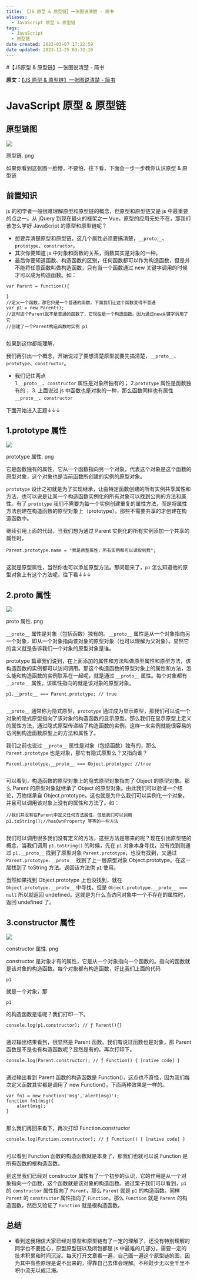 ```yaml
---
title: 【JS 原型 & 原型链】一张图说清楚 - 简书
aliases:
  - JavaScript 原型 & 原型链
tags:
  - JavaScript
  - 原型链
date created: 2023-03-07 17:22:59
date updated: 2023-11-25 03:32:10
---
```


#【JS原型 & 原型链】一张图说清楚 - 简书

**原文：**[【JS 原型 & 原型链】一张图说清楚 - 简书](https://www.jianshu.com/p/423f72d502c2)

# JavaScript 原型 & 原型链

## 原型链图

![](http://upload-images.jianshu.io/upload_images/15473180-91c7a02c8e3740a7.png)

原型链. png

如果你看到这张图一脸懵，不要怕，往下看，下面会一步一步教你认识原型 & 原型链

## 前置知识

js 的初学者一般很难理解原型和原型链的概念，但原型和原型链又是 js 中最重要的点之一。从 jQuery 到现在最火的框架之一 Vue，原型的应用无处不在，那我们该怎么学好 JavaScript 的原型和原型链呢？

- 想要弄清楚原型和原型链，这几个属性必须要搞清楚，`__proto__`、`prototype`、`constructor`。
- 其次你要知道 js 中对象和函数的关系，函数其实是对象的一种。
- 最后你要知道函数、构造函数的区别，任何函数都可以作为构造函数，但是并不能将任意函数叫做构造函数，只有当一个函数通过 new 关键字调用的时候才可以成为构造函数。如：

```
var Parent = function(){

}
//定义一个函数，那它只是一个普通的函数，下面我们让这个函数变得不普通
var p1 = new Parent();
//这时这个Parent就不是普通的函数了，它现在是一个构造函数。因为通过new关键字调用了它
//创建了一个Parent构造函数的实例 p1


```

如果到这你都能理解，

我们再引出一个概念，开始说过了要想清楚原型就要先搞清楚，`__proto__`、`prototype`、`constructor`。

- 我们记住两点  
    1.`__proto__`、`constructor` 属性是对象所独有的；
    2.`prototype` 属性是函数独有的；
    3. 上面说过 js 中函数也是对象的一种，那么函数同样也有属性 `__proto__`、`constructor`

下面开始进入正题↓↓↓

## 1.prototype 属性

![](http://upload-images.jianshu.io/upload_images/15473180-b24ef70bf62da365.png)

prototype 属性. png

它是函数独有的属性，它从一个函数指向另一个对象，代表这个对象是这个函数的原型对象，这个对象也是当前函数所创建的实例的原型对象。

`prototype` 设计之初就是为了实现继承，让由特定函数创建的所有实例共享属性和方法，也可以说是让某一个构造函数实例化的所有对象可以找到公共的方法和属性。有了 `prototype` 我们不需要为每一个实例创建重复的属性方法，而是将属性方法创建在构造函数的原型对象上（prototype）。那些不需要共享的才创建在构造函数中。

继续引用上面的代码，当我们想为通过 Parent 实例化的所有实例添加一个共享的属性时，

```
Parent.prototype.name = "我是原型属性，所有实例都可以读取到我";


```

这就是原型属性，当然你也可以添加原型方法。那问题来了，`p1` 怎么知道他的原型对象上有这个方法呢，往下看↓↓↓

## 2.proto 属性

![](http://upload-images.jianshu.io/upload_images/15473180-1ff9d0fbf8c32a69.png)

proto 属性. png

`__proto__` 属性是对象（包括函数）独有的。`__proto__` 属性是从一个对象指向另一个对象，即从一个对象指向该对象的原型对象（也可以理解为父对象）。显然它的含义就是告诉我们一个对象的原型对象是谁。

prototype 篇章我们说到，在上面添加的属性和方法叫做原型属性和原型方法，该构造函数的实例都可以访问调用。那这个构造函数的原型对象上的属性和方法，怎么能和构造函数的实例联系在一起呢，就是通过 `__proto__` 属性。每个对象都有 `__proto__` 属性，该属性指向的就是该对象的原型对象。

```
p1.__proto__ === Parent.prototype; // true


```

`__proto__` 通常称为隐式原型，`prototype` 通过成为显示原型，那我们可以说一个对象的隐式原型指向了该对象的构造函数的显示原型。那么我们在显示原型上定义的属性方法，通过隐式原型传递给了构造函数的实例。这样一来实例就能很容易的访问到构造函数原型上的方法和属性了。

我们之前也说过 `__proto__` 属性是对象（包括函数）独有的，那么 `Parent.prototype` 也是对象，那它有隐式原型么？又指向谁？

```
Parent.prototype.__proto__ === Object.prototype; //true


```

可以看到，构造函数的原型对象上的隐式原型对象指向了 Object 的原型对象。那么 Parent 的原型对象就继承了 Object 的原型对象。由此我们可以验证一个结论，万物继承自 Object.prototype。这也就是为什么我们可以实例化一个对象，并且可以调用该对象上没有的属性和方法了。如：

```
//我们并没有在Parent中定义任何方法属性，但是我们可以调用
p1.toString();//hasOwnProperty 等等的一些方法


```

我们可以调用很多我们没有定义的方法，这些方法是哪来的呢？现在引出原型链的概念，当我们调用 `p1.toString()` 的时候，先在 `p1` 对象本身寻找，没有找到则通过 `p1.__proto__` 找到了原型对象 `Parent.prototype`，也没有找到，又通过 `Parent.prototype.__proto__` 找到了上一层原型对象 Object.prototype。在这一层找到了 toString 方法。返回该方法供 `p1` 使用。

当然如果找到 Object.prototype 上也没找到，就在 `Object.prototype.__proto__` 中寻找，但是 `Object.prototype.__proto__ === null` 所以就返回 undefined。这就是为什么当访问对象中一个不存在的属性时，返回 undefined 了。

## 3.constructor 属性

![](http://upload-images.jianshu.io/upload_images/15473180-bb4670d71c589a09.png)

constructor 属性. png

constructor 是对象才有的属性，它是从一个对象指向一个函数的。指向的函数就是该对象的构造函数。每个对象都有构造函数，好比我们上面的代码

`p1`

就是一个对象，那

`p1`

的构造函数是谁呢？我们打印一下。

```
console.log(p1.constructor); // ƒ Parent(){}


```

通过输出结果看到，很显然是 Parent 函数。我们有说过函数也是对象，那 Parent 函数是不是也有构造函数呢？显然是有的。再次打印下。

```
console.log(Parent.constructor); // ƒ Function() { [native code] }


```

通过输出看到 Parent 函数的构造函数是 Function()，这点也不奇怪，因为我们每次定义函数其实都是调用了 new Function()，下面两种效果是一样的。

```
var fn1 = new Function('msg','alert(msg)');
function fn1(msg){
    alert(msg);
}


```

那么我们再回来看下，再次打印 Function.constructor

```
console.log(Function.constructor); // ƒ Function() { [native code] }


```

可以看到 Function 函数的构造函数就是本身了，那我们也就可以说 Function 是所有函数的根构造函数。

到这里我们已经对 constructor 属性有了一个初步的认识，它的作用是从一个对象指向一个函数，这个函数就是该对象的构造函数。通过栗子我们可以看到，`p1` 的 `constructor` 属性指向了 `Parent`，那么 `Parent` 就是 `p1` 的构造函数。同样 `Parent` 的 `constructor` 属性指向了 `Function`，那么 `Function` 就是 `Parent` 的构造函数，然后又验证了 `Function` 就是根构造函数。

## 总结

- 看到这我相信大家已经对原型和原型链有了一定的理解了，还没有特别理解的同学也不要担心，原型原型链以及闭包都是 js 中最难的几部分，需要一定的技术积累和时间沉淀。每天打开文章看一遍，自己画一遍这个原型链的图，因为其中有些原理是说不出来的，得靠自己去体会理解。不积跬步无以至千里不积小流无以成江海。



